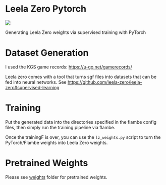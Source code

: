 # Leela Zero Pytorch
![](https://github.com/yukw777/leela-zero-pytorch/workflows/Test/badge.svg)

Generating Leela Zero weights via supervised training with PyTorch

# Dataset Generation
I used the KGS game records: https://u-go.net/gamerecords/

Leela zero comes with a tool that turns sgf files into datasets that can be fed into neural networks. See https://github.com/leela-zero/leela-zero#supervised-learning

# Training
Put the generated data into the directories specified in the flambe config files, then simply run the training pipeline via flambe.

Once the trainingF is over, you can use the `lz_weights.py` script to turn the PyTorch/Flambe weights into Leela Zero weights.

# Pretrained Weights
Please see [weights](weights) folder for pretrained weights.
